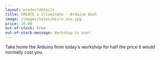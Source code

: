 ```yaml
---
layout: productdetails
title: CREATE x Illuminate - Arduino Deal
image: /images/sales/micro_uno.jpg
price: 10.00
out-of-stock: true
out-of-stock-message: Workshop is over.
---
```

Take home the Arduino from today's workshop for half the price it would normally cost you.

